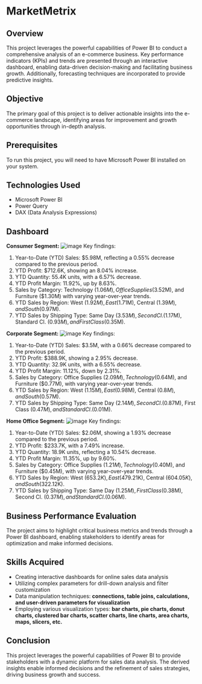 # MarketMetrix

## Overview
This project leverages the powerful capabilities of Power BI to conduct a comprehensive analysis of an e-commerce business. Key performance indicators (KPIs) and trends are presented through an interactive dashboard, enabling data-driven decision-making and facilitating business growth. Additionally, forecasting techniques are incorporated to provide predictive insights.

## Objective
The primary goal of this project is to deliver actionable insights into the e-commerce landscape, identifying areas for improvement and growth opportunities through in-depth analysis.

## Prerequisites
To run this project, you will need to have Microsoft Power BI installed on your system.

## Technologies Used
* Microsoft Power BI
* Power Query
* DAX (Data Analysis Expressions)

## Dashboard
**Consumer Segment:**
![image](https://github.com/rohanmatt/Sales-Dashboard/assets/77683536/d3b75c32-27bc-4608-a63b-9317a8fe93f2)
Key findings:
1. Year-to-Date (YTD) Sales: $5.98M, reflecting a 0.55% decrease compared to the previous period.
2. YTD Profit: $712.6K, showing an 8.04% increase.
3. YTD Quantity: 55.4K units, with a 6.57% decrease.
4. YTD Profit Margin: 11.92%, up by 8.63%.
5. Sales by Category: Technology ($1.06M), Office Supplies ($3.52M), and Furniture ($1.30M) with varying year-over-year trends.
6. YTD Sales by Region: West ($1.92M), East ($1.71M), Central ($1.39M), and South ($0.97M).
7. YTD Sales by Shipping Type: Same Day ($3.53M), Second Cl. ($1.17M), Standard Cl. ($0.93M), and First Class ($0.35M).

**Corporate Segment:**
![image](https://github.com/rohanmatt/Sales-Dashboard/assets/77683536/9df9407d-b559-4543-9468-23be961c2d5e)
Key findings:
1. Year-to-Date (YTD) Sales: $3.5M, with a 0.66% decrease compared to the previous period.
2. YTD Profit: $388.9K, showing a 2.95% decrease.
3. YTD Quantity: 32.9K units, with a 6.55% decrease.
4. YTD Profit Margin: 11.12%, down by 2.31%.
5. Sales by Category: Office Supplies ($2.09M), Technology ($0.64M), and Furniture ($0.77M), with varying year-over-year trends.
6. YTD Sales by Region: West ($1.15M), East ($0.98M), Central ($0.8M), and South ($0.57M).
7. YTD Sales by Shipping Type: Same Day ($2.14M), Second Cl. ($0.87M), First Class ($0.47M), and Standard Cl. ($0.01M).

**Home Office Segment:**
![image](https://github.com/rohanmatt/Sales-Dashboard/assets/77683536/80c3e335-bf9a-47aa-9814-ee8122b24192)
Key findings:
1. Year-to-Date (YTD) Sales: $2.06M, showing a 1.93% decrease compared to the previous period.
2. YTD Profit: $233.7K, with a 7.49% increase.
3. YTD Quantity: 18.9K units, reflecting a 10.54% decrease.
4. YTD Profit Margin: 11.35%, up by 9.60%.
5. Sales by Category: Office Supplies ($1.21M), Technology ($0.40M), and Furniture ($0.45M), with varying year-over-year trends.
6. YTD Sales by Region: West ($653.2K), East ($479.21K), Central ($604.05K), and South ($322.12K).
7. YTD Sales by Shipping Type: Same Day ($1.25M), First Class ($0.38M), Second Cl. ($0.37M), and Standard Cl. ($0.06M).


## Business Performance Evaluation
The project aims to highlight critical business metrics and trends through a Power BI dashboard, enabling stakeholders to identify areas for optimization and make informed decisions.

## Skills Acquired
* Creating interactive dashboards for online sales data analysis
* Utilizing complex parameters for drill-down analysis and filter customization
* Data manipulation techniques: **connections, table joins, calculations, and user-driven parameters for visualization**
* Employing various visualization types: **bar charts, pie charts, donut charts, clustered bar charts, scatter charts, line charts, area charts, maps, slicers, etc.**

## Conclusion
This project leverages the powerful capabilities of Power BI to provide stakeholders with a dynamic platform for sales data analysis. The derived insights enable informed decisions and the refinement of sales strategies, driving business growth and success.
